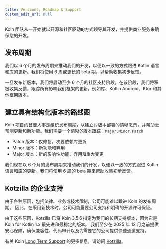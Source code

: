 ```yaml
---
title: Versions, Roadmap & Support
custom_edit_url: null
---
```

Koin 团队从一开始就以开源和社区驱动的方式领导其开发，并提供商业服务来确保您的开发。

## 发布周期

我们以 6 个月的发布周期来推动我们的开发，以便以一致的方式跟进 Kotlin 语言和库的更新。我们将使用 6 周或更长的 beta 期，以帮助收集初步反馈。

一旦发布新版本，我们将启动至少 6 个月的社区支持阶段。在该阶段，我们将积极收集反馈，跟踪所有影响我们框架的更新，例如库、Kotlin Android、Ktor 和其他框架版本。

## 建立具有结构化版本的路线图

Koin 项目的首要大事是组织发布周期，以建立对版本部署的清晰愿景，并帮助您预测更新和新功能。我们需要一个清晰的版本跟踪：`Major.Minor.Patch`

- Patch 版本：仅修复，次要依赖库更新
- Minor 版本：新功能和弃用
- Major 版本：新的影响性功能、弃用和重大变更

我们现在以 6 个月的发布周期来推动我们的开发，以便以一致的方式跟进 Kotlin 语言和库的更新。我们将使用 6 周的 beta 期来帮助收集初步反馈。

## Kotzilla 的企业支持

由于各种原因，包括法律、业务或技术限制，公司可能难以跟进 Koin 的发布周期。
因此，在采用新技术时，公司可能需要公司支持和明确的开源许可保证。

由于这些原因，Kotzilla 已将 Koin 3.5.6 指定为我们的长期支持版本，因为它是 Koin for Kotlin 1.x 最先进和最稳定的版本。
我们至少在 2025 年 12 月之前提供安心保障，确保兼容性、代码审计以及为需要它的公司提供快速通道支持。

有关 Koin [Long Term Support](https://support.insert-koin.io) 的更多信息，请访问 [Kotzilla](https://kotzilla.io)。

